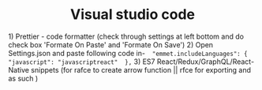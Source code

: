 <h1 align="center">Visual studio code</h1>
1) Prettier - code formatter (check through settings at left bottom and do check box 'Formate On Paste' and 'Formate On Save')
2) Open Settings.json and paste following code in-<code>  "emmet.includeLanguages": { "javascript": "javascriptreact"  },</code>
3) ES7 React/Redux/GraphQL/React-Native snippets (for rafce to create arrow function || rfce for exporting and as such  )
